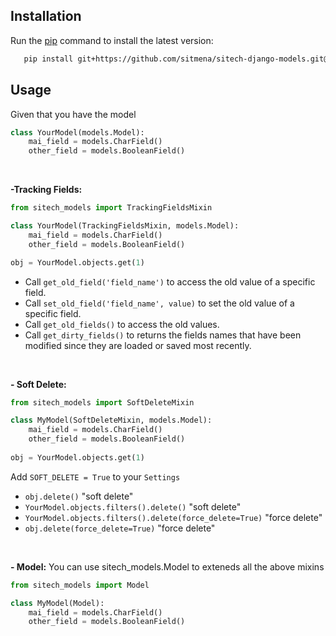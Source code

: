 
## Installation

Run the [pip](https://pip.pypa.io/en/stable/) command to install the latest version:

```bash
   pip install git+https://github.com/sitmena/sitech-django-models.git@v1.1
```

## Usage
Given that you have the model
```python
class YourModel(models.Model):
    mai_field = models.CharField()
    other_field = models.BooleanField()
```        
<br/>  
        
**-Tracking Fields:** 
```python
from sitech_models import TrackingFieldsMixin

class YourModel(TrackingFieldsMixin, models.Model):
    mai_field = models.CharField()
    other_field = models.BooleanField()

obj = YourModel.objects.get(1)
```  
 - Call `get_old_field('field_name')` to access the old value of a specific field.
 - Call `set_old_field('field_name', value)` to set the old value of a specific field.
 - Call `get_old_fields()` to access the old values.
 - Call `get_dirty_fields()` to returns the fields names that have been modified since they are loaded or saved most recently.



<br/>  

**- Soft Delete:** 
```python
from sitech_models import SoftDeleteMixin

class MyModel(SoftDeleteMixin, models.Model):
    mai_field = models.CharField()
    other_field = models.BooleanField()
    
obj = YourModel.objects.get(1)
```  

Add `SOFT_DELETE = True` to your `Settings` 
-  `obj.delete()`  "soft delete"
-  `YourModel.objects.filters().delete()`  "soft delete"
-  `YourModel.objects.filters().delete(force_delete=True)`  "force delete"
-  `obj.delete(force_delete=True)`  "force delete"

<br/>  

**- Model:**  You can use sitech_models.Model to exteneds all the above mixins
```python
from sitech_models import Model

class MyModel(Model):
    mai_field = models.CharField()
    other_field = models.BooleanField()
```     
